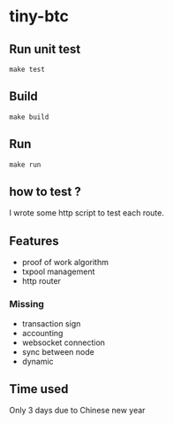 # tiny-btc

## Run unit test
```
make test
```

## Build
```
make build
```

## Run
```
make run
```

## how to test ?

I wrote some http script to test each route.

## Features

- proof of work algorithm
- txpool management
- http router

### Missing

- transaction sign
- accounting
- websocket connection
- sync between node
- dynamic 

## Time used

Only 3 days due to Chinese new year